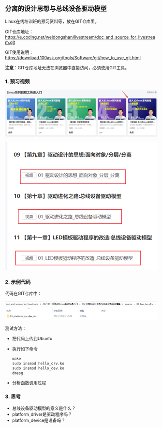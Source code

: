 ## 分离的设计思想与总线设备驱动模型

Linux在线培训班的预习资料等，放在GIT仓库里。

GIT仓库地址：https://e.coding.net/weidongshan/livestream/doc_and_source_for_livestream.git

GIT使用说明：https://download.100ask.org/tools/Software/git/how_to_use_git.html

**注意**：GIT仓库地址无法在浏览器中直接访问，必须使用GIT工具。



### 1. 预习视频

![image-20211119234511274](pic/05_bus_dev_drv/01_driver_video.png)

![image-20211119234645373](pic/05_bus_dev_drv/02_vides.png)



### 2. 示例代码

代码在GIT仓库中：

![image-20211123105017971](pic/05_bus_dev_drv/03_source.png)



测试方法：

* 把代码上传到Ubuntu

* 执行如下命令

  ```shell
  make
  sudo insmod hello_drv.ko
  sudo insmod hello_dev.ko
  dmesg
  ```

* 分析函数调用过程



### 3. 思考

* 总线设备驱动模型的意义是什么？
* platform_driver是驱动程序吗？
* platform_device是设备吗？

